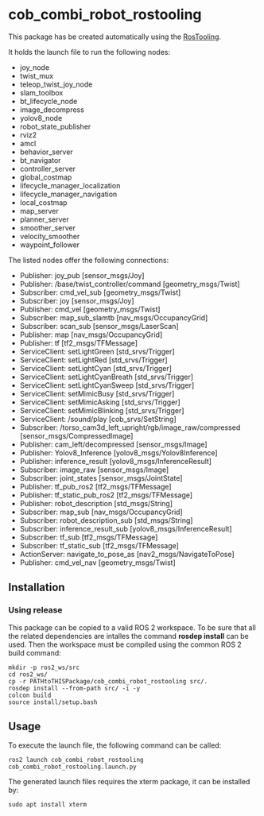 # cob_combi_robot_rostooling

This package has be created automatically using the [RosTooling](https://github.com/ipa320/RosTooling).


It holds the launch file to run the following nodes:
- joy_node
- twist_mux
- teleop_twist_joy_node
- slam_toolbox
- bt_lifecycle_node
- image_decompress
- yolov8_node
- robot_state_publisher
- rviz2
- amcl
- behavior_server
- bt_navigator
- controller_server
- global_costmap
- lifecycle_manager_localization
- lifecycle_manager_navigation
- local_costmap
- map_server
- planner_server
- smoother_server
- velocity_smoother
- waypoint_follower

The listed nodes offer the following connections:
- Publisher: joy_pub [sensor_msgs/Joy]
- Publisher: /base/twist_controller/command [geometry_msgs/Twist]
- Subscriber: cmd_vel_sub [geometry_msgs/Twist]
- Subscriber: joy [sensor_msgs/Joy]
- Publisher: cmd_vel [geometry_msgs/Twist]
- Subscriber: map_sub_slamtb [nav_msgs/OccupancyGrid]
- Subscriber: scan_sub [sensor_msgs/LaserScan]
- Publisher: map [nav_msgs/OccupancyGrid]
- Publisher: tf [tf2_msgs/TFMessage]
- ServiceClient: setLightGreen [std_srvs/Trigger]
- ServiceClient: setLightRed [std_srvs/Trigger]
- ServiceClient: setLightCyan [std_srvs/Trigger]
- ServiceClient: setLightCyanBreath [std_srvs/Trigger]
- ServiceClient: setLightCyanSweep [std_srvs/Trigger]
- ServiceClient: setMimicBusy [std_srvs/Trigger]
- ServiceClient: setMimicAsking [std_srvs/Trigger]
- ServiceClient: setMimicBlinking [std_srvs/Trigger]
- ServiceClient: /sound/play [cob_srvs/SetString]
- Subscriber: /torso_cam3d_left_upright/rgb/image_raw/compressed [sensor_msgs/CompressedImage]
- Publisher: cam_left/decompressed [sensor_msgs/Image]
- Publisher: Yolov8_Inference [yolov8_msgs/Yolov8Inference]
- Publisher: inference_result [yolov8_msgs/InferenceResult]
- Subscriber: image_raw [sensor_msgs/Image]
- Subscriber: joint_states [sensor_msgs/JointState]
- Publisher: tf_pub_ros2 [tf2_msgs/TFMessage]
- Publisher: tf_static_pub_ros2 [tf2_msgs/TFMessage]
- Publisher: robot_description [std_msgs/String]
- Subscriber: map_sub [nav_msgs/OccupancyGrid]
- Subscriber: robot_description_sub [std_msgs/String]
- Subscriber: inference_result_sub [yolov8_msgs/InferenceResult]
- Subscriber: tf_sub [tf2_msgs/TFMessage]
- Subscriber: tf_static_sub [tf2_msgs/TFMessage]
- ActionServer: navigate_to_pose_as [nav2_msgs/NavigateToPose]
- Publisher: cmd_vel_nav [geometry_msgs/Twist]

## Installation

### Using release

This package can be copied to a valid ROS 2 workspace. To be sure that all the related dependencies are intalles the command **rosdep install** can be used.
Then the workspace must be compiled using the common ROS 2 build command:

```
mkdir -p ros2_ws/src
cd ros2_ws/
cp -r PATHtoTHISPackage/cob_combi_robot_rostooling src/.
rosdep install --from-path src/ -i -y
colcon build
source install/setup.bash
```



## Usage


To execute the launch file, the following command can be called:

```
ros2 launch cob_combi_robot_rostooling cob_combi_robot_rostooling.launch.py 
```

The generated launch files requires the xterm package, it can be installed by:

```
sudo apt install xterm
```



